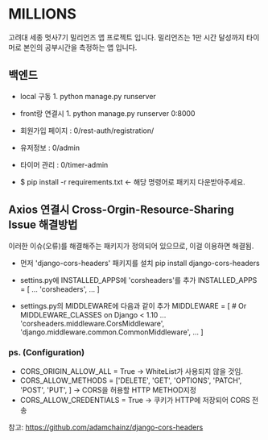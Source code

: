 # MILLIONS

고려대 세종 멋사7기 밀리언즈 앱 프로젝트 입니다.
밀리언즈는 1만 시간 달성까지 타이머로 본인의 공부시간을 측정하는 앱 입니다.

## 백엔드

   - local 구동
    1. python manage.py runserver 
   - front랑 연결시
    1. python manage.py runserver 0:8000
   
   - 회원가입 페이지 : 0/rest-auth/registration/
   - 유저정보 : 0/admin
   - 타이머 관리 : 0/timer-admin
   - $ pip install -r requirements.txt  <- 해당 명령어로 패키지 다운받아주세요.

## Axios 연결시 Cross-Orgin-Resource-Sharing Issue 해결방법
이러한 이슈(오류)를 해결해주는 패키지가 정의되어 있으므로, 이걸 이용하면 해결됨.

* 먼저 'django-cors-headers' 패키지를 설치
pip install django-cors-headers


* settins.py에 INSTALLED_APPS에 'corsheaders'를 추가
INSTALLED_APPS = [
    ...
    'corsheaders',
    ...
]

* settings.py의 MIDDLEWARE에 다음과 같이 추가
MIDDLEWARE = [  # Or MIDDLEWARE_CLASSES on Django < 1.10
    ...
    'corsheaders.middleware.CorsMiddleware',
    'django.middleware.common.CommonMiddleware',
    ...
]

### ps. (Configuration) 
- CORS_ORIGIN_ALLOW_ALL = True -> WhiteList가 사용되지 않을 것임.
- CORS_ALLOW_METHODS = ['DELETE', 'GET', 'OPTIONS', 'PATCH', 'POST', 'PUT', ] -> CORS을 허용할 HTTP METHOD지정
- CORS_ALLOW_CREDENTIALS = True -> 쿠키가 HTTP에 저장되어 CORS 전송

참고: https://github.com/adamchainz/django-cors-headers
